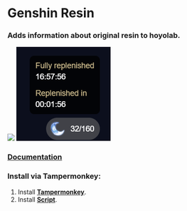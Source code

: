 # Genshin Resin

### Adds information about original resin to hoyolab.

<img src="https://shields.io/badge/version-v1.0.1-blue">

<img src="github/images/preview.png">

### <a href="https://genshin-api.superzombi.repl.co/docs">Documentation</a>

### Install via Tampermonkey:
1. Install **[Tampermonkey](https://www.tampermonkey.net/)**.
2. Install **[Script](https://raw.githubusercontent.com/SuperZombi/genshin-resin-api/main/genshin-resin.user.js)**.
